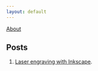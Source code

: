 ```yaml
---
layout: default
---
```


[About](/about)


## Posts

1. [Laser engraving with Inkscape](/posts/01_LE_Inkscape).
